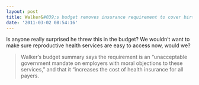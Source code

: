```yaml
---
layout: post
title: Walker&#039;s budget removes insurance requirement to cover birth control
date: '2011-03-02 08:54:16'
---
```


Is anyone really surprised he threw this in the budget? We wouldn’t want to make sure reproductive health services are easy to access now, would we?

> Walker’s budget summary says the requirement is an “unacceptable government mandate on employers with moral objections to these services,” and that it “increases the cost of health insurance for all payers.

<!--kg-card-end: markdown-->